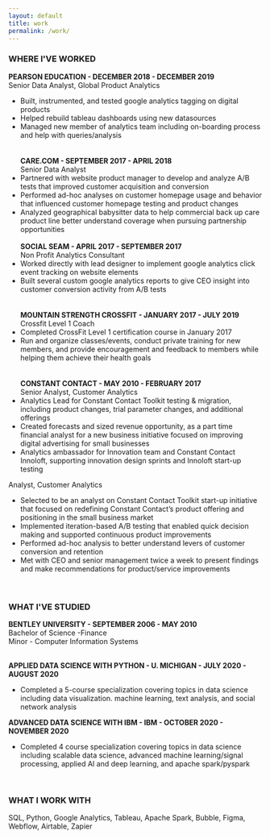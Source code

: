 ```yaml
---
layout: default
title: work
permalink: /work/
---
```

### WHERE I'VE WORKED

**PEARSON EDUCATION - DECEMBER 2018 - DECEMBER 2019**<br>
Senior Data Analyst, Global Product Analytics<br>
- Built, instrumented, and tested google analytics tagging on digital products
- Helped rebuild tableau dashboards using new datasources
- Managed new member of analytics team including on-boarding process and help with queries/analysis‍<br>
‍<br><br>
**CARE.COM - SEPTEMBER 2017 - APRIL 2018**<br>
Senior Data Analyst<br>
- Partnered with website product manager to develop and analyze A/B tests that improved customer acquisition and conversion
- Performed ad-hoc analyses on customer homepage usage and behavior that influenced customer homepage testing and product changes
- Analyzed geographical babysitter data to help commercial back up care product line better understand coverage when pursuing partnership opportunities‍
‍<br>
‍<br>
**SOCIAL SEAM - APRIL 2017 - SEPTEMBER 2017**<br>
Non Profit Analytics Consultant<br>
- Worked directly with lead designer to implement google analytics click event tracking on website elements
- Built several custom google analytics reports to give CEO insight into customer conversion activity from A/B tests‍<br>
‍‍<br>
‍<br>
**MOUNTAIN STRENGTH CROSSFIT - JANUARY 2017 - JULY 2019**<br>
Crossfit Level 1 Coach
- Completed CrossFit Level 1 certification course in January 2017
- Run and organize classes/events, conduct private training for new members, and provide encouragement and feedback to members while helping them achieve their health goals‍<br>
‍‍<br>
‍<br>
**CONSTANT CONTACT - MAY 2010 - FEBRUARY 2017**<br>
Senior Analyst, Customer Analytics
- Analytics Lead for Constant Contact Toolkit testing & migration, including product changes, trial parameter changes, and additional offerings
- Created forecasts and sized revenue opportunity, as a part time financial analyst for a new business initiative focused on improving digital advertising for small businesses
- Analytics ambassador for Innovation team and Constant Contact Innoloft, supporting innovation design sprints and Innoloft start-up testing

Analyst, Customer Analytics
- Selected to be an analyst on Constant Contact Toolkit start-up initiative that focused on redefining Constant Contact’s product offering and positioning in the small business market
- Implemented iteration-based A/B testing that enabled quick decision making and supported continuous product improvements
- Performed ad-hoc analysis to better understand levers of customer conversion and retention
- Met with CEO and senior management twice a week to present findings and make recommendations for product/service improvements‍<br>
‍‍<br>‍
‍‍<br>
### WHAT I'VE STUDIED

**BENTLEY UNIVERSITY - SEPTEMBER 2006 - MAY 2010**<br>
Bachelor of Science -Finance<br>
Minor - Computer Information Systems<br>
‍

**APPLIED DATA SCIENCE WITH PYTHON - U. MICHIGAN - JULY 2020 - AUGUST 2020**<br>
- Completed a 5-course specialization covering topics in data science including data visualization. machine learning, text analysis, and social network analysis

**ADVANCED DATA SCIENCE WITH IBM - IBM - OCTOBER 2020 - NOVEMBER 2020**<br>
- Completed 4 course specialization covering topics in data science including scalable data science, advanced machine learning/signal processing, applied AI and deep learning, and apache spark/pyspark

‍
### WHAT I WORK WITH

SQL, Python, Google Analytics, Tableau, Apache Spark, Bubble, Figma, Webflow, Airtable, Zapier
